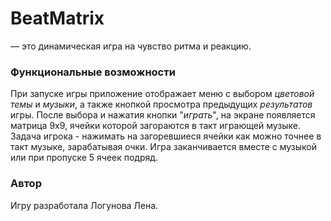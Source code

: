 # BeatMatrix
— это динамическая игра на чувство ритма и реакцию.

### Функциональные возможности

При запуске игры приложение отображает меню с выбором _цветовой темы_ и _музыки_, а также кнопкой просмотра предыдущих _результатов_ игры. После выбора и нажатия кнопки "_играть_", на экране появляется матрица 9х9, ячейки которой загораются в такт играющей музыке.
Задача игрока - нажимать на загоревшиеся ячейки как можно точнее в такт музыке, зарабатывая очки. Игра заканчивается вместе с музыкой или при пропуске 5 ячеек подряд.

### Автор

Игру разработала Логунова Лена.
